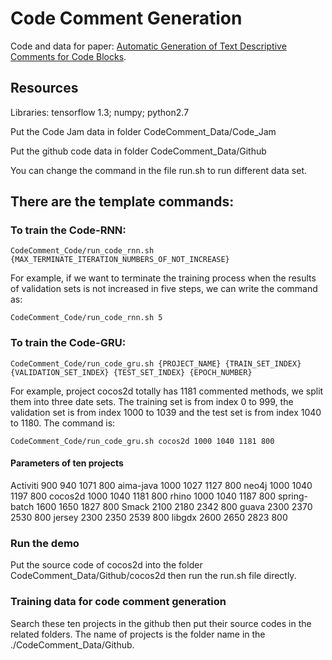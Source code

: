 # Code Comment Generation

Code and data for paper: [Automatic Generation of Text Descriptive Comments for Code Blocks](https://www.aaai.org/ocs/index.php/AAAI/AAAI18/paper/view/16492/16072).

## Resources
Libraries: tensorflow 1.3; numpy; python2.7

Put the Code Jam data in folder CodeComment_Data/Code_Jam

Put the github code data in folder CodeComment_Data/Github

You can change the command in the file run.sh to run different data set.

## There are the template commands:

### To train the Code-RNN:
```
CodeComment_Code/run_code_rnn.sh {MAX_TERMINATE_ITERATION_NUMBERS_OF_NOT_INCREASE}
```
For example, if we want to terminate the training process when the results of validation sets is not increased in five steps, we can write the command as:
```
CodeComment_Code/run_code_rnn.sh 5
```
### To train the Code-GRU:
```
CodeComment_Code/run_code_gru.sh {PROJECT_NAME} {TRAIN_SET_INDEX} {VALIDATION_SET_INDEX} {TEST_SET_INDEX} {EPOCH_NUMBER}
```
For example, project cocos2d totally has 1181 commented methods, we split them into three date sets. The training set is from index 0 to 999, the validation set is from index 1000 to 1039 and the test set is from index 1040 to 1180. The command is:
```
CodeComment_Code/run_code_gru.sh cocos2d 1000 1040 1181 800
```
#### Parameters of ten projects
Activiti 900 940 1071 800
aima-java 1000 1027 1127 800
neo4j 1000 1040 1197 800
cocos2d 1000 1040 1181 800
rhino 1000 1040 1187 800
spring-batch 1600 1650 1827 800
Smack 2100 2180 2342 800
guava 2300 2370 2530 800
jersey 2300 2350 2539 800
libgdx 2600 2650 2823 800

### Run the demo
Put the source code of cocos2d into the folder CodeComment_Data/Github/cocos2d then run the run.sh file directly. 

### Training data for code comment generation
Search these ten projects in the github then put their source codes in the related folders. The name of projects is the folder name in the ./CodeComment_Data/Github.

